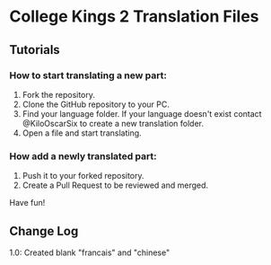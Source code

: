 # College Kings 2 Translation Files

## Tutorials

### How to start translating a new part:
1. Fork the repository.
2. Clone the GitHub repository to your PC.
3. Find your language folder. If your language doesn't exist contact @KiloOscarSix to create a new translation folder.
4. Open a file and start translating.

### How add a newly translated part:
1. Push it to your forked repository.
2. Create a Pull Request to be reviewed and merged.

Have fun!

## Change Log
1.0: Created blank "francais" and "chinese"
